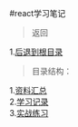 #react学习笔记

> 返回 
 
1.[后退到根目录](https://github.com/dandelion936/studyNotes/blob/master/README.md)  

>目录结构：  

1.[资料汇总](https://github.com/dandelion936/studyNotes/blob/master/react/%E8%B5%84%E6%96%99%E6%B1%87%E6%80%BB/README.md)  
2.[学习记录](https://github.com/dandelion936/studyNotes/blob/master/react/%E5%AD%A6%E4%B9%A0%E8%AE%B0%E5%BD%95/README.md)  
3.[实战练习](https://github.com/dandelion936/studyNotes/blob/master/react/%E5%AE%9E%E6%88%98%E7%BB%83%E4%B9%A0/README.md)